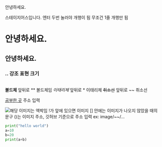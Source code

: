 안녕하세요.

스테이지어스입니다.   엔터 두번 눌러야 개행이 됨   무조건 1줄 개행만 됨

# 안녕하세요.
## 안녕하세요.
### ..                     강조 표현 크기
#### 
#####
######                        

**볼드체**     앞뒤로 ** 볼드체임
*이태리체*     앞뒤로 * 이태리체
~~취소선~~     앞뒤로 ~~ 취소선

[공부한 곳](https://stageus.co.kr)     주소 입력

![해당 이미지는 엑박임](https://avatars.githubusercontent.com/u/102031783?s=48&v=4) !가 앞에 있으면 이미지   [] 안에는 이미지가 나오지 않았을 때의 문구  ()는 이미지 주소,  깃허브 기준으로 주소 입력  ex: image/~~/...


```python
print("hello world")
a=10
b=20
print(a+b)
```